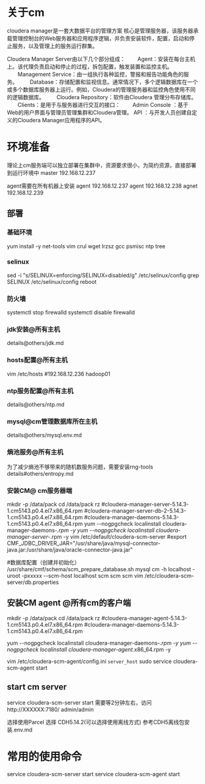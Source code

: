 # 关于cm
cloudera manager是一套大数据平台的管理方案
核心是管理服务器，该服务器承载管理控制台的Web服务器和应用程序逻辑，并负责安装软件，配置，启动和停止服务，以及管理上的服务运行群集。

Cloudera Manager Server由以下几个部分组成：
　　Agent：安装在每台主机上。该代理负责启动和停止的过程，拆包配置，触发装置和监控主机。
　　Management Service：由一组执行各种监控，警报和报告功能角色的服务。
　　Database：存储配置和监视信息。通常情况下，多个逻辑数据库在一个或多个数据库服务器上运行。例如，Cloudera的管理服务器和监控角色使用不同的逻辑数据库。
　　Cloudera Repository：软件由Cloudera 管理分布存储库。
　　Clients：是用于与服务器进行交互的接口：
　　Admin Console ：基于Web的用户界面与管理员管理集群和Cloudera管理。
    API ：与开发人员创建自定义的Cloudera Manager应用程序的API。

# 环境准备
理论上cm服务端可以独立部署在集群中，资源要求很小，为简约资源，直接部署到运行环境中
master  192.168.12.237

agent需要在所有机器上安装
agent 192.168.12.237 
agent 192.168.12.238
agnet 192.168.12.239


## 部署

### 基础环境
yum install -y net-tools vim crul wget lrzsz gcc  psmisc ntp tree

### selinux
sed -i "s/SELINUX=enforcing/SELINUX=disabled/g" /etc/selinux/config
grep SELINUX /etc/selinux/config
reboot

### 防火墙
systemctl stop firewalld
systemctl disable firewalld


### jdk安装@所有主机
details@others/jdk.md

### hosts配置@所有主机
vim /etc/hosts
#192.168.12.236 hadoop01

### ntp服务配置@所有主机
details@others/ntp.md


### mysql@cm管理数据库所在主机
details@others/mysql.env.md

### 熵池服务@所有主机
为了减少熵池不够带来的随机数服务问题，需要安装rng-tools
details#others/entropy.md

### 安装CM@ cm服务器端
mkdir -p /data/pack
cd /data/pack
rz
#cloudera-manager-server-5.14.3-1.cm5143.p0.4.el7.x86_64.rpm
#cloudera-manager-server-db-2-5.14.3-1.cm5143.p0.4.el7.x86_64.rpm
#cloudera-manager-daemons-5.14.3-1.cm5143.p0.4.el7.x86_64.rpm
yum --nogpgcheck localinstall cloudera-manager-daemons-*.rpm -y
yum --nogpgcheck localinstall cloudera-manager-server-*.rpm -y
vim /etc/default/cloudera-scm-server
#export CMF_JDBC_DRIVER_JAR="/usr/share/java/mysql-connector-java.jar:/usr/share/java/oracle-connector-java.jar"


#数据库配置（创建并初始化）
/usr/share/cmf/schema/scm_prepare_database.sh mysql cm -h localhost -uroot -pxxxxx --scm-host localhost scm scm scm
vim /etc/cloudera-scm-server/db.properties

## 安装CM agent @所有cm的客户端
mkdir -p /data/pack
cd /data/pack
rz
#cloudera-manager-agent-5.14.3-1.cm5143.p0.4.el7.x86_64.rpm
#cloudera-manager-daemons-5.14.3-1.cm5143.p0.4.el7.x86_64.rpm

yum --nogpgcheck localinstall cloudera-manager-daemons-*.rpm -y
yum --nogpgcheck localinstall cloudera-manager-agent*.x86_64.rpm -y

vim /etc/cloudera-scm-agent/config.ini
`
server_host
`
sudo service cloudera-scm-agent start


## start cm server
service cloudera-scm-server start
需要等2分钟左右，访问
http://XXXXXX:7180/ 
admin/admin

选择使用Parcel
选择
CDH5.14.2(可以选择使用离线方式)
参考CDH5离线包安装.env.md



# 常用的使用命令
service cloudera-scm-server start
service cloudera-scm-agent start



 